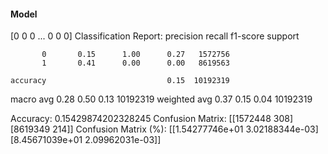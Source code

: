 #### Model
[0 0 0 ... 0 0 0]
Classification Report:
              precision    recall  f1-score   support

           0       0.15      1.00      0.27   1572756
           1       0.41      0.00      0.00   8619563

    accuracy                           0.15  10192319
   macro avg       0.28      0.50      0.13  10192319
weighted avg       0.37      0.15      0.04  10192319

Accuracy: 0.15429874202328245
Confusion Matrix:
[[1572448     308]
 [8619349     214]]
Confusion Matrix (%):
[[1.54277746e+01 3.02188344e-03]
 [8.45671039e+01 2.09962031e-03]]
